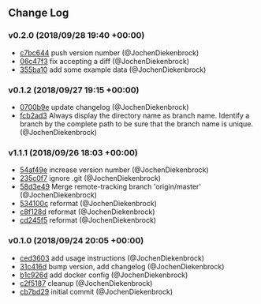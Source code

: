 ## Change Log

### v0.2.0 (2018/09/28 19:40 +00:00)
- [c7bc644](https://github.com/JochenDiekenbrock/image-comparison-backend/commit/c7bc6440b8d1efa3562917f7d55670987d22fe5c) push version number (@JochenDiekenbrock)
- [06c47f3](https://github.com/JochenDiekenbrock/image-comparison-backend/commit/06c47f37a9af4acb8913b82a3bc2208cc3746fb7) fix accepting a diff (@JochenDiekenbrock)
- [355ba10](https://github.com/JochenDiekenbrock/image-comparison-backend/commit/355ba10f8d7b5a476e6d76d6166af8e90d7551bb) add some example data (@JochenDiekenbrock)

### v0.1.2 (2018/09/27 19:15 +00:00)
- [0700b9e](https://github.com/JochenDiekenbrock/image-comparison-backend/commit/0700b9e7d0258215e1332a6f238a5c1a0c8f6c7f) update changelog (@JochenDiekenbrock)
- [fcb2ad3](https://github.com/JochenDiekenbrock/image-comparison-backend/commit/fcb2ad3ebce455c97d0d595b8cb3de361179346d) Always display the directory name as branch name. Identify a branch by the complete path to be sure that the branch name is unique. (@JochenDiekenbrock)

### v1.1.1 (2018/09/26 18:03 +00:00)
- [54af49e](https://github.com/JochenDiekenbrock/image-comparison-backend/commit/54af49e16e554173483e4f4f138e94eb426f1b0e) increase version number (@JochenDiekenbrock)
- [235c0f7](https://github.com/JochenDiekenbrock/image-comparison-backend/commit/235c0f7ace5447847236d83bce75df91a0f26fad) ignore .git (@JochenDiekenbrock)
- [58d3e49](https://github.com/JochenDiekenbrock/image-comparison-backend/commit/58d3e499d1dda6f9d8002a99d3404d2aeca12e9f) Merge remote-tracking branch 'origin/master' (@JochenDiekenbrock)
- [534100c](https://github.com/JochenDiekenbrock/image-comparison-backend/commit/534100cc000e621fc7f74461f9717c2963b67b88) reformat (@JochenDiekenbrock)
- [c8f128d](https://github.com/JochenDiekenbrock/image-comparison-backend/commit/c8f128d6ec633d74456b0e1058663380f44d1cc6) reformat (@JochenDiekenbrock)
- [cd245f5](https://github.com/JochenDiekenbrock/image-comparison-backend/commit/cd245f5cc36f0efce444d5d23a026b33cd04b9a7) reformat (@JochenDiekenbrock)

### v0.1.0 (2018/09/24 20:05 +00:00)
- [ced3603](https://github.com/JochenDiekenbrock/image-comparison-backend/commit/ced3603725aabfaaff9668dce4532737e8b34609) add usage instructions (@JochenDiekenbrock)
- [31c416d](https://github.com/JochenDiekenbrock/image-comparison-backend/commit/31c416d8bca5858b2aa13e2717ef4049659c12e4) bump version, add changelog (@JochenDiekenbrock)
- [b1c926d](https://github.com/JochenDiekenbrock/image-comparison-backend/commit/b1c926d61a475fdf8d915c60db08abbc6076f0ed) add docker config (@JochenDiekenbrock)
- [c2f5187](https://github.com/JochenDiekenbrock/image-comparison-backend/commit/c2f51875b0106843d23624f78c68c0dd99693cfa) cleanup (@JochenDiekenbrock)
- [cb7bd29](https://github.com/JochenDiekenbrock/image-comparison-backend/commit/cb7bd29924c02e92ea6fc1136d8e9b47f873bc4f) initial commit (@JochenDiekenbrock)
